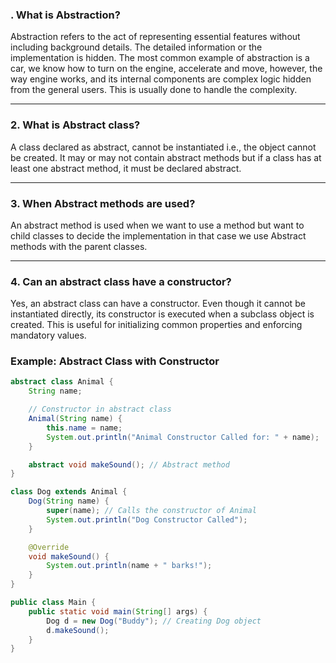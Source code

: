 ### . What is Abstraction?

Abstraction refers to the act of representing essential features without including background details. The detailed information or the implementation is hidden. The most common example of abstraction is a car, we know how to turn on the engine, accelerate and move, however, the way engine works, and its internal components are complex logic hidden from the general users. This is usually done to handle the complexity.

---

### 2. What is Abstract class?

A class declared as abstract, cannot be instantiated i.e., the object cannot be created. It may or may not contain abstract methods but if a class has at least one abstract method, it must be declared abstract.

---

### 3. When Abstract methods are used?

An abstract method is used when we want to use a method but want to child classes to decide the implementation in that case we use Abstract methods with the parent classes.

---

### 4.  Can an abstract class have a constructor?

Yes, an abstract class can have a constructor. Even though it cannot be instantiated directly, its constructor is executed when a subclass object is created. This is useful for initializing common properties and enforcing mandatory values.

### Example: Abstract Class with Constructor
```java
abstract class Animal {
    String name;

    // Constructor in abstract class
    Animal(String name) {
        this.name = name;
        System.out.println("Animal Constructor Called for: " + name);
    }

    abstract void makeSound(); // Abstract method
}

class Dog extends Animal {
    Dog(String name) {
        super(name); // Calls the constructor of Animal
        System.out.println("Dog Constructor Called");
    }

    @Override
    void makeSound() {
        System.out.println(name + " barks!");
    }
}

public class Main {
    public static void main(String[] args) {
        Dog d = new Dog("Buddy"); // Creating Dog object
        d.makeSound();
    }
}
```
